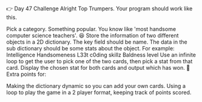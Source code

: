 👉 Day 47 Challenge
Alright Top Trumpers. Your program should work like this.

Pick a category. Something popular. You know like 'most handsome computer science teachers'. 😆
Store the information of two different objects in a 2D dictionary.
The key field should be name.
The data in the sub dictionary should be some stats about the object. For example:
Intelligence
Handsomeness
L33t c0ding skillz
Baldness level
Use an infinite loop to get the user to pick one of the two cards, then pick a stat from that card.
Display the chosen stat for both cards and output which has won.
🥳 Extra points for:

Making the dictionary dynamic so you can add your own cards.
Using a loop to play the game in a 2 player format, keeping track of points scored.